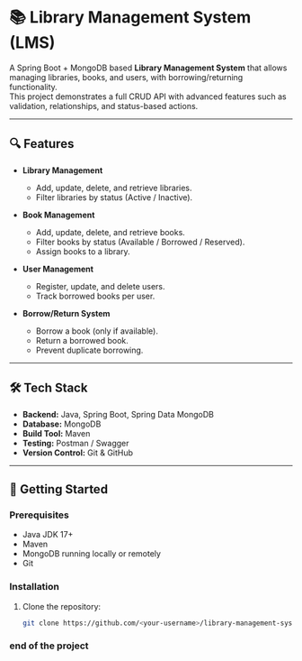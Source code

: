 # 📚 Library Management System (LMS)

A Spring Boot + MongoDB based **Library Management System** that allows managing libraries, books, and users, with borrowing/returning functionality.  
This project demonstrates a full CRUD API with advanced features such as validation, relationships, and status-based actions.

---

## 🔍 Features

- **Library Management**
  - Add, update, delete, and retrieve libraries.
  - Filter libraries by status (Active / Inactive).

- **Book Management**
  - Add, update, delete, and retrieve books.
  - Filter books by status (Available / Borrowed / Reserved).
  - Assign books to a library.

- **User Management**
  - Register, update, and delete users.
  - Track borrowed books per user.

- **Borrow/Return System**
  - Borrow a book (only if available).
  - Return a borrowed book.
  - Prevent duplicate borrowing.

---

## 🛠 Tech Stack

- **Backend:** Java, Spring Boot, Spring Data MongoDB  
- **Database:** MongoDB  
- **Build Tool:** Maven  
- **Testing:** Postman / Swagger  
- **Version Control:** Git & GitHub  

---

## 🚀 Getting Started

### Prerequisites
- Java JDK 17+
- Maven
- MongoDB running locally or remotely
- Git

### Installation

1. Clone the repository:
   ```bash
   git clone https://github.com/<your-username>/library-management-system.git

### end of the project